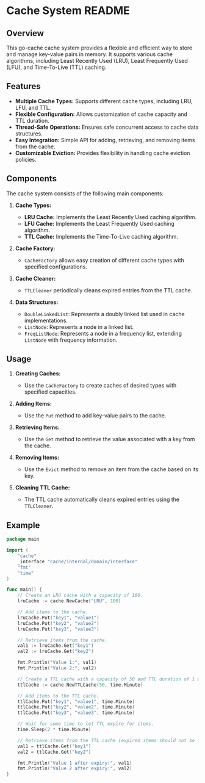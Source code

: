 # Cache System README

## Overview

This go-cache cache system provides a flexible and efficient way to store and manage key-value pairs in memory. It supports various cache algorithms, including Least Recently Used (LRU), Least Frequently Used (LFU), and Time-To-Live (TTL) caching.

## Features

- **Multiple Cache Types:** Supports different cache types, including LRU, LFU, and TTL.
- **Flexible Configuration:** Allows customization of cache capacity and TTL duration.
- **Thread-Safe Operations:** Ensures safe concurrent access to cache data structures.
- **Easy Integration:** Simple API for adding, retrieving, and removing items from the cache.
- **Customizable Eviction:** Provides flexibility in handling cache eviction policies.

## Components

The cache system consists of the following main components:

1. **Cache Types:**
    - **LRU Cache:** Implements the Least Recently Used caching algorithm.
    - **LFU Cache:** Implements the Least Frequently Used caching algorithm.
    - **TTL Cache:** Implements the Time-To-Live caching algorithm.

2. **Cache Factory:**
    - `CacheFactory` allows easy creation of different cache types with specified configurations.

3. **Cache Cleaner:**
    - `TTLCleaner` periodically cleans expired entries from the TTL cache.

4. **Data Structures:**
    - `DoubleLinkedList`: Represents a doubly linked list used in cache implementations.
    - `ListNode`: Represents a node in a linked list.
    - `FreqListNode`: Represents a node in a frequency list, extending `ListNode` with frequency information.

## Usage

1. **Creating Caches:**
    - Use the `CacheFactory` to create caches of desired types with specified capacities.

2. **Adding Items:**
    - Use the `Put` method to add key-value pairs to the cache.

3. **Retrieving Items:**
    - Use the `Get` method to retrieve the value associated with a key from the cache.

4. **Removing Items:**
    - Use the `Evict` method to remove an item from the cache based on its key.

5. **Cleaning TTL Cache:**
    - The TTL cache automatically cleans expired entries using the `TTLCleaner`.

## Example

```go
package main

import (
	"cache"
	_interface "cache/internal/domain/interface"
	"fmt"
	"time"
)

func main() {
	// Create an LRU cache with a capacity of 100.
	lruCache := cache.NewCache("LRU", 100)

	// Add items to the cache.
	lruCache.Put("key1", "value1")
	lruCache.Put("key2", "value2")
	lruCache.Put("key3", "value3")

	// Retrieve items from the cache.
	val1 := lruCache.Get("key1")
	val2 := lruCache.Get("key2")

	fmt.Println("Value 1:", val1)
	fmt.Println("Value 2:", val2)

	// Create a TTL cache with a capacity of 50 and TTL duration of 1 minute.
	ttlCache := cache.NewTTLCache(50, time.Minute)

	// Add items to the TTL cache.
	ttlCache.Put("key1", "value1", time.Minute)
	ttlCache.Put("key2", "value2", time.Minute)
	ttlCache.Put("key3", "value3", time.Minute)

	// Wait for some time to let TTL expire for items.
	time.Sleep(2 * time.Minute)

	// Retrieve items from the TTL cache (expired items should not be found).
	val1 = ttlCache.Get("key1")
	val2 = ttlCache.Get("key2")

	fmt.Println("Value 1 after expiry:", val1)
	fmt.Println("Value 2 after expiry:", val2)
}
